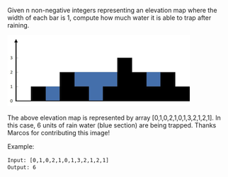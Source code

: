 Given n non-negative integers representing an elevation map where the width of each bar is 1, compute how much water it is able to trap after raining.

![Example](./static/example.png?raw=true)

The above elevation map is represented by array [0,1,0,2,1,0,1,3,2,1,2,1]. In this case, 6 units of rain water (blue section) are being trapped. Thanks Marcos for contributing this image!

Example:
```
Input: [0,1,0,2,1,0,1,3,2,1,2,1]
Output: 6
```